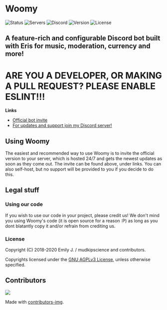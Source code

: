 # Woomy
![Status](https://top.gg/api/widget/status/435961704145485835.svg?noavatar=true)
![Servers](https://top.gg/api/widget/servers/435961704145485835.svg?noavatar=true)
![Discord](https://discord.com/api/guilds/410990517841690625/embed.png)
![Version](https://img.shields.io/github/package-json/v/woomyware/v2?color=blueviolet)
![License](https://img.shields.io/github/license/woomyware/v2?color=blueviolet)

## A feature-rich and configurable Discord bot built with Eris for music, moderation, currency and more!

# ARE YOU A DEVELOPER, OR MAKING A PULL REQUEST? **PLEASE ENABLE ESLINT!!!** 

**Links**
* [Official bot invite](https://discord.com/oauth2/authorize?client_id=435961704145485835&permissions=2134240503&scope=bot)
* [For updates and support join my Discord server!](https://discord.gg/HCF8mdv)

## Using Woomy

The easiest and recommended way to use Woomy is to invite the official version to your server, which is hosted 24/7 and gets the newest updates as soon as they come out. The invite can be found above, under links. You can also self-host, but no support will be provided to you if you decide to do this.

## Legal stuff

### Using our code
If you wish to use our code in your project, please credit us! We don't mind you using Woomy's code (it is open source for a reason :P) as long as you dont blatantly copy it and/or refrain from crediting us.

### License

Copyright (C) 2018-2020 Emily J. / mudkipscience and contributors.

Copyrights licensed under the [GNU AGPLv3 License](LICENSE), unless otherwise specified.

## Contributors

<a href="https://github.com/woomyware/v2/graphs/contributors">
  <img src="https://contributors-img.web.app/image?repo=woomyware/v2" />
</a>

Made with [contributors-img](https://contributors-img.web.app).
